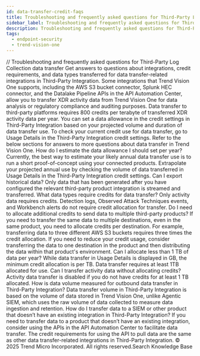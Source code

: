 ```yaml
---
id: data-transfer-credit-faqs
title: Troubleshooting and frequently asked questions for Third-Party Log Collection data transfer
sidebar_label: Troubleshooting and frequently asked questions for Third-Party Log Collection data transfer
description: Troubleshooting and frequently asked questions for Third-Party Log Collection data transfer
tags:
  - endpoint-security
  - trend-vision-one
---
```


/*<![CDATA[*/ $('#title').html($('meta[name=map-description]').attr('content')); /*]]>*/ Troubleshooting and frequently asked questions for Third-Party Log Collection data transfer Get answers to questions about integrations, credit requirements, and data types transferred for data transfer-related integrations in Third-Party Integration. Some integrations that Trend Vision One supports, including the AWS S3 bucket connector, Splunk HEC connector, and the Datalake Pipeline APIs in the API Automation Center, allow you to transfer XDR activity data from Trend Vision One for data analysis or regulatory compliance and auditing purposes. Data transfer to third-party platforms requires 800 credits per terabyte of transferred XDR activity data per year. You can set a data allowance in the credit settings in Third-Party Integration based on your projected volume and duration of data transfer use. To check your current credit use for data transfer, go to Usage Details in the Third-Party Integration credit settings. Refer to the below sections for answers to more questions about data transfer in Trend Vision One. How do I estimate the data allowance I should set per year? Currently, the best way to estimate your likely annual data transfer use is to run a short proof-of-concept using your connected products. Extrapolate your projected annual use by checking the volume of data transferred in Usage Details in the Third-Party Integration credit settings. Can I export historical data? Only data that has been generated after you have configured the relevant third-party product integration is streamed and transferred. What data types require credits for data transfer? Only activity data requires credits. Detection logs, Observed Attack Techniques events, and Workbench alerts do not require credit allocation for transfer. Do I need to allocate additional credits to send data to multiple third-party products? If you need to transfer the same data to multiple destinations, even in the same product, you need to allocate credits per destination. For example, transferring data to three different AWS S3 buckets requires three times the credit allocation. If you need to reduce your credit usage, consider transferring the data to one destination in the product and then distributing the data within that product's environment. Can I allocate less than 1 TB of data per year? While data transfer in Usage Details is displayed in GB, the minimum credit allocation is per TB. Data transfer requires at least 1TB allocated for use. Can I transfer activity data without allocating credits? Activity data transfer is disabled if you do not have credits for at least 1 TB allocated. How is data volume measured for outbound data transfer in Third-Party Integration? Data transfer volume in Third-Party Integration is based on the volume of data stored in Trend Vision One, unlike Agentic SIEM, which uses the raw volume of data collected to measure data ingestion and retention. How do I transfer data to a SIEM or other product that doesn’t have an existing integration in Third-Party Integration? If you need to transfer data to a product that doesn’t have an existing integration, consider using the APIs in the API Automation Center to facilitate data transfer. The credit requirements for using the API to pull data are the same as other data transfer-related integrations in Third-Party Integration. © 2025 Trend Micro Incorporated. All rights reserved.Search Knowledge Base